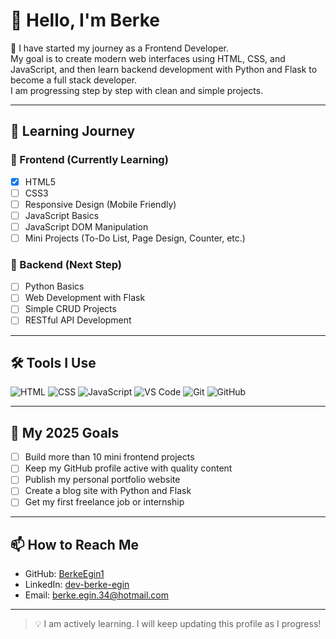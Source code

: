 # 👋 Hello, I'm Berke

🎯 I have started my journey as a Frontend Developer.  
My goal is to create modern web interfaces using HTML, CSS, and JavaScript, and then learn backend development with Python and Flask to become a full stack developer.  
I am progressing step by step with clean and simple projects.

---

## 🚀 Learning Journey
### 🎨 Frontend (Currently Learning)
- [x] HTML5
- [ ] CSS3
- [ ] Responsive Design (Mobile Friendly)
- [ ] JavaScript Basics
- [ ] JavaScript DOM Manipulation
- [ ] Mini Projects (To-Do List, Page Design, Counter, etc.)

### 🧠 Backend (Next Step)
- [ ] Python Basics
- [ ] Web Development with Flask
- [ ] Simple CRUD Projects
- [ ] RESTful API Development

---

## 🛠️ Tools I Use
![HTML](https://img.shields.io/badge/-HTML5-E34F26?logo=html5&logoColor=white)
![CSS](https://img.shields.io/badge/-CSS3-1572B6?logo=css3&logoColor=white)
![JavaScript](https://img.shields.io/badge/-JavaScript-F7DF1E?logo=javascript&logoColor=black)
![VS Code](https://img.shields.io/badge/-VSCode-007ACC?logo=visual-studio-code&logoColor=white)
![Git](https://img.shields.io/badge/-Git-F05032?logo=git&logoColor=white)
![GitHub](https://img.shields.io/badge/-GitHub-181717?logo=github&logoColor=white)

---

## 📌 My 2025 Goals
- [ ] Build more than 10 mini frontend projects  
- [ ] Keep my GitHub profile active with quality content  
- [ ] Publish my personal portfolio website  
- [ ] Create a blog site with Python and Flask  
- [ ] Get my first freelance job or internship

---

## 📫 How to Reach Me
- GitHub: [BerkeEgin1](https://github.com/BerkeEgin1)  
- LinkedIn: [dev-berke-egin](http://www.linkedin.com/in/dev-berke-egin)  
- Email: berke.egin.34@hotmail.com

---

> 💡 I am actively learning. I will keep updating this profile as I progress!



<!---
BerkeEgin1/BerkeEgin1 is a ✨ special ✨ repository because its `README.md` (this file) appears on your GitHub profile.
You can click the Preview link to take a look at your changes.
--->
